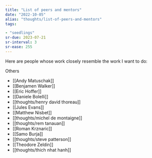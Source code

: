 ```yaml
---
title: "List of peers and mentors"
date: "2022-10-05"
alias: "thoughts/list-of-peers-and-mentors"
tags:

- "seedlings"
sr-due: 2023-07-21
sr-interval: 3
sr-ease: 255
---
```


Here are people whose work closely resemble the work I want to do:

Others
- [[Andy Matuschak]]
- [[Benjamen Walker]]
- [[Eric Hoffer]]
- [[Daniele Bolelli]]
- [[thoughts/henry david thoreau]]
- [[Jules Evans]]
- [[Matthew Nisbet]]
- [[thoughts/michel de montaigne]]
- [[thoughts/rem tanauan]]
- [[Roman Krznaric]]
- [[Samo Burja]]
- [[thoughts/steve patterson]]
- [[Theodore Zeldin]]
- [[thoughts/thich nhat hanh]]

